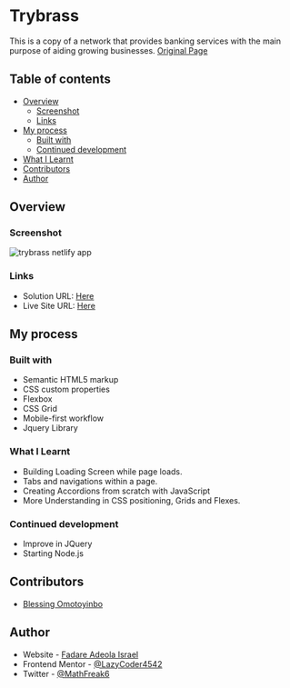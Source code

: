 # Trybrass
This is a copy of a network that provides banking services with the main purpose of aiding growing businesses.
[Original Page](https://helicarrier.studio)

## Table of contents

- [Overview](#overview)
  - [Screenshot](#screenshot)
  - [Links](#links)
- [My process](#my-process)
  - [Built with](#built-with)
  - [Continued development](#continued-development)
- [What I Learnt](#what-i-learnt)
- [Contributors](#contributors)
- [Author](#author)



## Overview

### Screenshot
![trybrass netlify app](https://user-images.githubusercontent.com/104224084/186536486-790e3a35-6c0b-489e-a8be-51b321a9a020.png)

### Links

- Solution URL: [Here](https://github.com/LazyCoder4542/Trybrass/find/main)
- Live Site URL: [Here](https://trybrass.netlify.app/)

## My process

### Built with

- Semantic HTML5 markup
- CSS custom properties
- Flexbox
- CSS Grid
- Mobile-first workflow
- Jquery Library

### What I Learnt
- Building Loading Screen while page loads.
- Tabs and navigations within a page.
- Creating Accordions from scratch with JavaScript
- More Understanding in CSS positioning, Grids and Flexes.

### Continued development

- Improve in JQuery
- Starting Node.js

## Contributors
- [Blessing Omotoyinbo](https://www.twitter.com/blsnomot)

## Author

- Website - [Fadare Adeola Israel](https://lazycoder.great-site.net)
- Frontend Mentor - [@LazyCoder4542](https://www.frontendmentor.io/profile/LazyCoder4542)
- Twitter - [@MathFreak6](https://www.twitter.com/MathFreak6)
